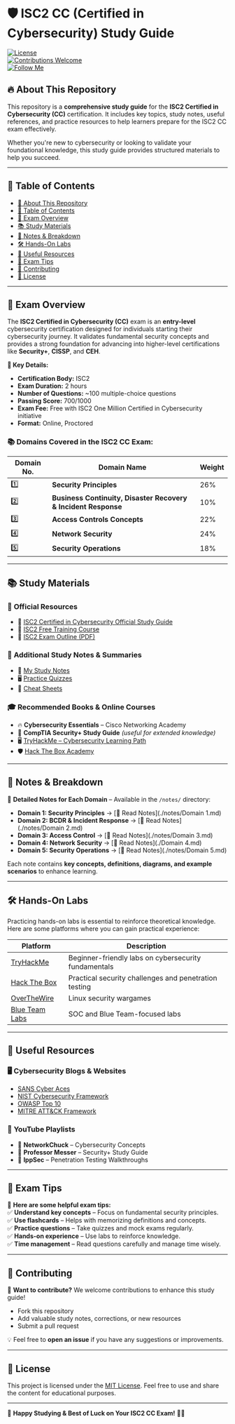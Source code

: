 # 🛡️ ISC2 CC (Certified in Cybersecurity) Study Guide

[![License](https://img.shields.io/badge/license-MIT-blue.svg)](LICENSE)  
[![Contributions Welcome](https://img.shields.io/badge/contributions-welcome-brightgreen.svg)](CONTRIBUTING.md)  
[![Follow Me](https://img.shields.io/github/followers/jiaming-sec?label=Follow%20Me&style=social)](https://github.com/jiaming-sec)

## 🔥 **About This Repository**  

This repository is a **comprehensive study guide** for the **ISC2 Certified in Cybersecurity (CC)** certification. It includes key topics, study notes, useful references, and practice resources to help learners prepare for the ISC2 CC exam effectively.

Whether you're new to cybersecurity or looking to validate your foundational knowledge, this study guide provides structured materials to help you succeed.

---

## 📖 **Table of Contents**  

- [📌 About This Repository](#-about-this-repository)
- [📖 Table of Contents](#-table-of-contents)
- [📜 Exam Overview](#-exam-overview)
- [📚 Study Materials](#-study-materials)
- [📝 Notes & Breakdown](#-notes--breakdown)
- [🛠️ Hands-On Labs](#️-hands-on-labs)
- [📑 Useful Resources](#-useful-resources)
- [🎯 Exam Tips](#-exam-tips)
- [🙌 Contributing](#-contributing)
- [📜 License](#-license)

---

## 📜 **Exam Overview**  

The **ISC2 Certified in Cybersecurity (CC)** exam is an **entry-level** cybersecurity certification designed for individuals starting their cybersecurity journey. It validates fundamental security concepts and provides a strong foundation for advancing into higher-level certifications like **Security+**, **CISSP**, and **CEH**.

**📌 Key Details:**  
- **Certification Body:** ISC2  
- **Exam Duration:** 2 hours  
- **Number of Questions:** ~100 multiple-choice questions  
- **Passing Score:** 700/1000  
- **Exam Fee:** Free with ISC2 One Million Certified in Cybersecurity initiative  
- **Format:** Online, Proctored  

### 📚 **Domains Covered in the ISC2 CC Exam:**  

| Domain No. | Domain Name | Weight |
|------------|------------|--------|
| 1️⃣ | **Security Principles** | 26% |
| 2️⃣ | **Business Continuity, Disaster Recovery & Incident Response** | 10% |
| 3️⃣ | **Access Controls Concepts** | 22% |
| 4️⃣ | **Network Security** | 24% |
| 5️⃣ | **Security Operations** | 18% |

---

## 📚 **Study Materials**  

### 📂 **Official Resources**  
- 📘 [ISC2 Certified in Cybersecurity Official Study Guide](https://www.isc2.org/Training/Self-Paced/CC)  
- 🎥 [ISC2 Free Training Course](https://www.isc2.org/Certifications/CC)  
- 📄 [ISC2 Exam Outline (PDF)](https://www.isc2.org/-/media/ISC2/Certifications/CC/CC-Exam-Outline.ashx)  

### 📂 **Additional Study Notes & Summaries**  
- 📄 [My Study Notes](./notes/)  
- 🖥️ [Practice Quizzes](./quizzes/)  
- 📌 [Cheat Sheets](./cheatsheets/)  

### 🎓 **Recommended Books & Online Courses**  
- 🔥 **Cybersecurity Essentials** – Cisco Networking Academy  
- 📖 **CompTIA Security+ Study Guide** *(useful for extended knowledge)*  
- 🖥️ [TryHackMe – Cybersecurity Learning Path](https://tryhackme.com/)  
- 🛡️ [Hack The Box Academy](https://academy.hackthebox.com/)  

---

## 📝 **Notes & Breakdown**  

📌 **Detailed Notes for Each Domain** – Available in the `/notes/` directory:  

- **Domain 1: Security Principles** → [📄 Read Notes](./notes/Domain 1.md)  
- **Domain 2: BCDR & Incident Response** → [📄 Read Notes](./notes/Domain 2.md)  
- **Domain 3: Access Control** → [📄 Read Notes](./notes/Domain 3.md)  
- **Domain 4: Network Security** → [📄 Read Notes](./Domain 4.md)  
- **Domain 5: Security Operations** → [📄 Read Notes](./notes/Domain 5.md)  

Each note contains **key concepts, definitions, diagrams, and example scenarios** to enhance learning.

---

## 🛠️ **Hands-On Labs**  

Practicing hands-on labs is essential to reinforce theoretical knowledge. Here are some platforms where you can gain practical experience:

| Platform | Description |
|----------|------------|
| [TryHackMe](https://tryhackme.com/) | Beginner-friendly labs on cybersecurity fundamentals |
| [Hack The Box](https://www.hackthebox.com/) | Practical security challenges and penetration testing |
| [OverTheWire](https://overthewire.org/wargames/) | Linux security wargames |
| [Blue Team Labs](https://blueteamlabs.online/) | SOC and Blue Team-focused labs |

---

## 📑 **Useful Resources**  

### 🖥️ **Cybersecurity Blogs & Websites**  
- [SANS Cyber Aces](https://www.sans.org/)  
- [NIST Cybersecurity Framework](https://www.nist.gov/cyberframework)  
- [OWASP Top 10](https://owasp.org/www-project-top-ten/)  
- [MITRE ATT&CK Framework](https://attack.mitre.org/)  

### 🎥 **YouTube Playlists**  
- 🔹 **NetworkChuck** – Cybersecurity Concepts  
- 🔹 **Professor Messer** – Security+ Study Guide  
- 🔹 **IppSec** – Penetration Testing Walkthroughs  

---

## 🎯 **Exam Tips**  

📌 **Here are some helpful exam tips:**  
✅ **Understand key concepts** – Focus on fundamental security principles.  
✅ **Use flashcards** – Helps with memorizing definitions and concepts.  
✅ **Practice questions** – Take quizzes and mock exams regularly.  
✅ **Hands-on experience** – Use labs to reinforce knowledge.  
✅ **Time management** – Read questions carefully and manage time wisely.  

---

## 🙌 **Contributing**  

🔹 **Want to contribute?** We welcome contributions to enhance this study guide!  
- Fork this repository  
- Add valuable study notes, corrections, or new resources  
- Submit a pull request  

💡 Feel free to **open an issue** if you have any suggestions or improvements.

---

## 📜 **License**  

This project is licensed under the [MIT License](LICENSE). Feel free to use and share the content for educational purposes.

---

🔹 **Happy Studying & Best of Luck on Your ISC2 CC Exam!** 🎉🚀
